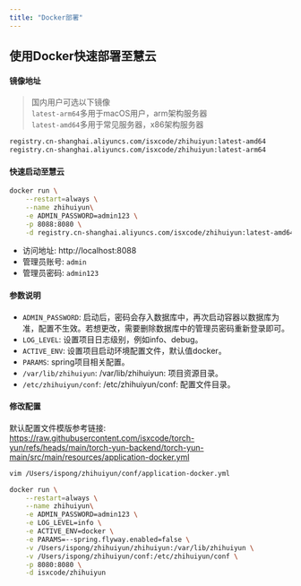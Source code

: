 ```yaml
---
title: "Docker部署"
---
```


## 使用Docker快速部署至慧云

#### 镜像地址

> 国内用户可选以下镜像  
> `latest-arm64`多用于macOS用户，arm架构服务器    
> `latest-amd64`多用于常见服务器，x86架构服务器 

```bash
registry.cn-shanghai.aliyuncs.com/isxcode/zhihuiyun:latest-amd64 
registry.cn-shanghai.aliyuncs.com/isxcode/zhihuiyun:latest-arm64
```

#### 快速启动至慧云

```bash
docker run \
    --restart=always \
    --name zhihuiyun\
    -e ADMIN_PASSWORD=admin123 \
    -p 8088:8080 \
    -d registry.cn-shanghai.aliyuncs.com/isxcode/zhihuiyun:latest-amd64
```

- 访问地址: http://localhost:8088 
- 管理员账号: `admin` 
- 管理员密码: `admin123`

#### 参数说明

- `ADMIN_PASSWORD`: 启动后，密码会存入数据库中，再次启动容器以数据库为准，配置不生效。若想更改，需要删除数据库中的管理员密码重新登录即可。
- `LOG_LEVEL`: 设置项目日志级别，例如info、debug。
- `ACTIVE_ENV`: 设置项目启动环境配置文件，默认值docker。
- `PARAMS`: spring项目相关配置。
- `/var/lib/zhihuiyun`: /var/lib/zhihuiyun: 项目资源目录。
- `/etc/zhihuiyun/conf`: /etc/zhihuiyun/conf: 配置文件目录。

#### 修改配置

默认配置文件模版参考链接:   
https://raw.githubusercontent.com/isxcode/torch-yun/refs/heads/main/torch-yun-backend/torch-yun-main/src/main/resources/application-docker.yml

```bash
vim /Users/ispong/zhihuiyun/conf/application-docker.yml
```

```bash
docker run \
    --restart=always \
    --name zhihuiyun\
    -e ADMIN_PASSWORD=admin123 \
    -e LOG_LEVEL=info \
    -e ACTIVE_ENV=docker \
    -e PARAMS=--spring.flyway.enabled=false \
    -v /Users/ispong/zhihuiyun/zhihuiyun:/var/lib/zhihuiyun \
    -v /Users/ispong/zhihuiyun/conf:/etc/zhihuiyun/conf \
    -p 8080:8080 \
    -d isxcode/zhihuiyun
```